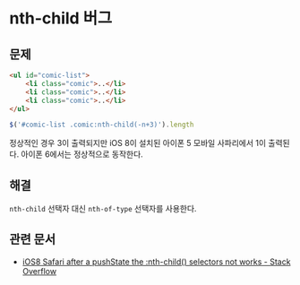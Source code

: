 # nth-child 버그

## 문제

```html
<ul id="comic-list">
    <li class="comic">..</li>
    <li class="comic">..</li>
    <li class="comic">..</li>
</ul>
```

```javascript
$('#comic-list .comic:nth-child(-n+3)').length
```

정상적인 경우 3이 출력되지만 iOS 8이 설치된 아이폰 5 모바일 사파리에서 1이 출력된다. 아이폰 6에서는 정상적으로 동작한다.

## 해결

`nth-child` 선택자 대신 `nth-of-type` 선택자를 사용한다.

## 관련 문서

- [iOS8 Safari after a pushState the :nth-child() selectors not works - Stack Overflow](http://stackoverflow.com/questions/26032513/ios8-safari-after-a-pushstate-the-nth-child-selectors-not-works)
